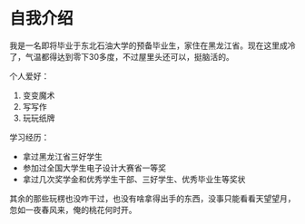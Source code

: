 # 自我介绍

我是一名即将毕业于东北石油大学的预备毕业生，家住在黑龙江省。现在这里成冷了，气温都得达到零下30多度，不过屋里头还可以，挺脑活的。

个人爱好：

1. 变变魔术
2. 写写作
3. 玩玩纸牌

学习经历：

* 拿过黑龙江省三好学生
* 参加过全国大学生电子设计大赛省一等奖
* 拿过几次奖学金和优秀学生干部、三好学生、优秀毕业生等奖状

其余的那些玩楞也没咋干过，也没有啥拿得出手的东西，没事只能看看天望望月，忽如一夜春风来，俺的桃花何时开。
